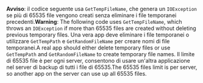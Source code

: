 <span data-ttu-id="57e1e-101">**Avviso**: il codice seguente usa `GetTempFileName`, che genera un `IOException` se più di 65535 file vengono creati senza eliminare i file temporanei precedenti.</span><span class="sxs-lookup"><span data-stu-id="57e1e-101">**Warning**: The following code uses `GetTempFileName`, which throws an `IOException` if more than 65535 files are created without deleting previous temporary files.</span></span> <span data-ttu-id="57e1e-102">Una vera app deve eliminare i file temporanei o utilizzare `GetTempPath` e `GetRandomFileName` per creare nomi di file temporanei.</span><span class="sxs-lookup"><span data-stu-id="57e1e-102">A real app should either delete temporary files or use `GetTempPath` and `GetRandomFileName` to create temporary file names.</span></span> <span data-ttu-id="57e1e-103">Il limite di 65535 file è per ogni server, consentono di usare un'altra applicazione nel server di backup di tutti i file di 65535.</span><span class="sxs-lookup"><span data-stu-id="57e1e-103">The 65535 files limit is per server, so another app on the server can use up all 65535 files.</span></span> 